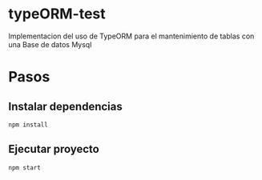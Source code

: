 # typeORM-test
Implementacion del uso de TypeORM para el mantenimiento de tablas con una Base de datos Mysql

# Pasos

## Instalar dependencias
`npm install`

## Ejecutar proyecto
`npm start`
